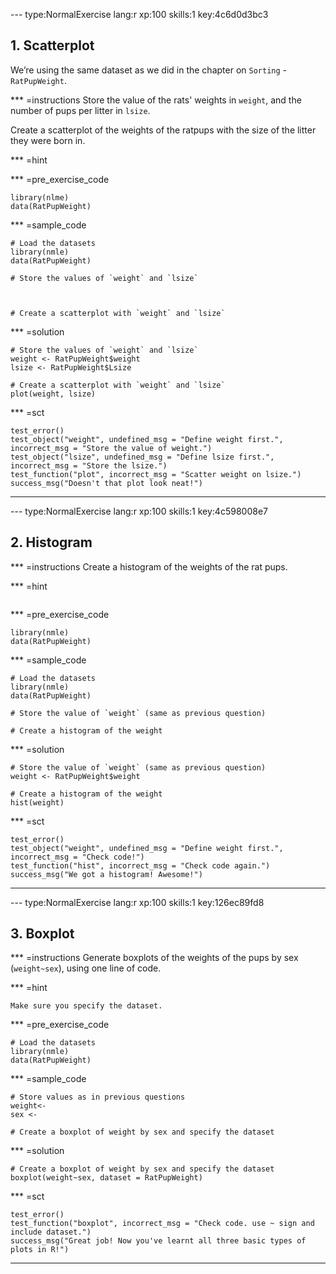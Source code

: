 --- type:NormalExercise lang:r xp:100 skills:1 key:4c6d0d3bc3
## 1. Scatterplot 

We’re using the same dataset as we did in the chapter on `Sorting` - `RatPupWeight`.

*** =instructions
Store the value of the rats' weights in `weight`, and the number of pups per litter in `lsize`. 

Create a scatterplot of the weights of the ratpups with the size of the litter they were born in.  

*** =hint

*** =pre_exercise_code
```{r}
library(nlme)
data(RatPupWeight)
```

*** =sample_code
```{r}
# Load the datasets
library(nmle)
data(RatPupWeight)

# Store the values of `weight` and `lsize`



# Create a scatterplot with `weight` and `lsize`

```

*** =solution
```{r}
# Store the values of `weight` and `lsize`
weight <- RatPupWeight$weight
lsize <- RatPupWeight$Lsize

# Create a scatterplot with `weight` and `lsize`
plot(weight, lsize)
```

*** =sct
```{r}
test_error()
test_object("weight", undefined_msg = "Define weight first.", incorrect_msg = "Store the value of weight.")
test_object("lsize", undefined_msg = "Define lsize first.", incorrect_msg = "Store the lsize.")
test_function("plot", incorrect_msg = "Scatter weight on lsize.")
success_msg("Doesn't that plot look neat!")
```
----

--- type:NormalExercise lang:r xp:100 skills:1 key:4c598008e7
## 2. Histogram 


*** =instructions
Create a histogram of the weights of the rat pups. 

*** =hint
```{r}

```

*** =pre_exercise_code
```{r}
library(nmle)
data(RatPupWeight)
```

*** =sample_code
```{r}
# Load the datasets
library(nmle)
data(RatPupWeight)

# Store the value of `weight` (same as previous question)

# Create a histogram of the weight

```

*** =solution
```{r}
# Store the value of `weight` (same as previous question)
weight <- RatPupWeight$weight

# Create a histogram of the weight
hist(weight)
```

*** =sct
```{r}
test_error()
test_object("weight", undefined_msg = "Define weight first.", incorrect_msg = "Check code!")
test_function("hist", incorrect_msg = "Check code again.")
success_msg("We got a histogram! Awesome!")
```
----

--- type:NormalExercise lang:r xp:100 skills:1 key:126ec89fd8
## 3. Boxplot 


*** =instructions
Generate boxplots of the weights of the pups by sex (`weight~sex`), using one line of code.  

*** =hint
```{r}
Make sure you specify the dataset.
```

*** =pre_exercise_code
```{r}
# Load the datasets
library(nmle)
data(RatPupWeight)
```

*** =sample_code
```{r}
# Store values as in previous questions 
weight<-
sex <- 

# Create a boxplot of weight by sex and specify the dataset 

```

*** =solution
```{r}
# Create a boxplot of weight by sex and specify the dataset 
boxplot(weight~sex, dataset = RatPupWeight)

```

*** =sct
```{r}
test_error()
test_function("boxplot", incorrect_msg = "Check code. use ~ sign and include dataset.")
success_msg("Great job! Now you've learnt all three basic types of plots in R!")
```
----


